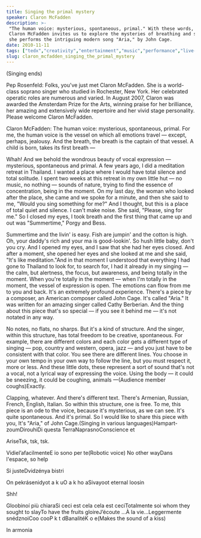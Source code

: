 ```yaml
---
title: Singing the primal mystery
speaker: Claron McFadden
description: >-
 "The human voice: mysterious, spontaneous, primal." With these words, soprano
 Claron McFadden invites us to explore the mysteries of breathing and singing, as
 she performs the intriguing modern song "Aria," by John Cage.
date: 2010-11-11
tags: ["tedx","creativity","entertainment","music","performance","live-music"]
slug: claron_mcfadden_singing_the_primal_mystery
---
```


(Singing ends)

Pep Rosenfeld: Folks, you've just met Claron McFadden. She is a world-class soprano singer
who studied in Rochester, New York. Her celebrated operatic roles are numerous and varied.
In August 2007, Claron was awarded the Amsterdam Prize for the Arts, winning praise for
her brilliance, her amazing and extensively wide repertoire and her vivid stage
personality. Please welcome Claron McFadden.

Claron McFadden: The human voice: mysterious, spontaneous, primal. For me, the human voice
is the vessel on which all emotions travel — except, perhaps, jealousy. And the breath,
the breath is the captain of that vessel. A child is born, takes its first breath
—

Whah! And we behold the wondrous beauty of vocal expression — mysterious, spontaneous and
primal. A few years ago, I did a meditation retreat in Thailand. I wanted a place where I
would have total silence and total solitude. I spent two weeks at this retreat in my own
little hut — no music, no nothing — sounds of nature, trying to find the essence of
concentration, being in the moment. On my last day, the woman who looked after the place,
she came and we spoke for a minute, and then she said to me, "Would you sing something for
me?" And I thought, but this is a place of total quiet and silence. I can't make noise.
She said, "Please, sing for me." So I closed my eyes, I took breath and the first thing
that came up and out was "Summertime," Porgy and Bess.

Summertime and the livin' is easy. Fish are jumpin' and the cotton is high. Oh, your
daddy's rich and your ma is good-lookin'. So hush little baby, don't you cry. And I opened
my eyes, and I saw that she had her eyes closed. And after a moment, she opened her eyes
and she looked at me and she said, "It's like meditation."And in that moment I understood
that everything I had gone to Thailand to look for, to search for, I had it already in my
singing — the calm, but alertness, the focus, but awareness, and being totally in the
moment. When you're totally in the moment — when I'm totally in the moment, the vessel of
expression is open. The emotions can flow from me to you and back. It's an extremely
profound experience. There's a piece by a composer, an American composer called John Cage.
It's called "Aria." It was written for an amazing singer called Cathy Berberian. And the
thing about this piece that's so special — if you see it behind me — it's not notated in
any way.

No notes, no flats, no sharps. But it's a kind of structure. And the singer, within this
structure, has total freedom to be creative, spontaneous. For example, there are different
colors and each color gets a different type of singing — pop, country and western, opera,
jazz — and you just have to be consistent with that color. You see there are different
lines. You choose in your own tempo in your own way to follow the line, but you must
respect it, more or less. And these little dots, these represent a sort of sound that's
not a vocal, not a lyrical way of expressing the voice. Using the body — it could be
sneezing, it could be coughing, animals —(Audience member coughs)Exactly.

Clapping, whatever. And there's different text. There's Armenian, Russian, French,
English, Italian. So within this structure, one is free. To me, this piece is an ode to
the voice, because it's mysterious, as we can see. It's quite spontaneous. And it's
primal. So I would like to share this piece with you, It's "Aria," of John Cage.(Singing
in various languages)Hampart-zoumDirouhiDi questa TerraNaprasnoConscience
et

AriseTsk, tsk, tsk.

Vidiel’afacilmenteE io sono per te(Robotic voice) No other wayDans l'espace, so
help

Si justeDvidzénya bistri

On pekrásenidyot a k uO a k ho aSivayoot eternal loosin

Shh!

Gloobinoí più chiaraSi ceci est cela cela est ceciTotalmente soi whom they sought to
slayTo have the fruits gloireJ’écoute ...À la vie…Leggermente snédznoiCoo cooP k t
dBanalitéK o e(Makes the sound of a kiss)

In armonia

<!--
ad_duration=3.33
comment_count=73
event="TEDxAmsterdam"
external_start_time=0
intro_duration=11.82
is_subtitle_required="False"
is_talk_featured="True"
language="en"
language_swap="False"
native_language="en"
number_of_related_talks=6
number_of_speakers=1
number_of_subtitled_videos=23
number_of_tags=6
number_of_talk_download_languages=25
number_of_talk_more_resources=0
number_of_talk_recommendations=0
number_of_talks_take_actions=0
post_ad_duration=0.83
published_timestamp="2011-03-25 15:30:00"
recording_date="2010-11-11"
speaker_description="Soprano"
speaker_is_published=1
speaker_name="Claron McFadden"
talk_name="Singing the primal mystery"
talks_tags=["tedx","creativity","entertainment","music","performance","live-music"]
url_audio="https://download.ted.com/talks/ClaronMcFadden_2010X.mp3?apikey=acme-roadrunner"
url_photo_speaker="https://pe.tedcdn.com/images/ted/c36bbf1c1ce5d408e1208c3068e1babd55c44569_254x191.jpg"
url_photo_talk="https://pe.tedcdn.com/images/ted/4d119df78c09596f47f41f29a2271e7380fab238_800x600.jpg"
url_webpage="https://www.ted.com/talks/claron_mcfadden_singing_the_primal_mystery"
video_type_name="TEDx Talk"
-->